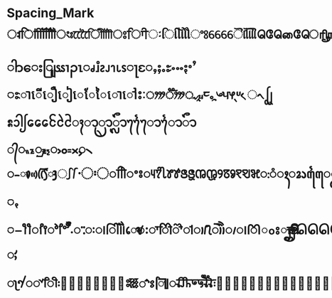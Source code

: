 # Spacing_Mark ःऻािीॉॊोौॎॏংঃািীেৈোৌৗਃਾਿੀઃાિીૉોૌଂଃାୀେୈୋୌୗாிுூெேைொோௌௗఁంఃుూృౄಂಃಾೀುೂೃೄೇೈೊೋೕೖംഃാിീെേൈൊോൌൗංඃාැෑෘෙේෛොෝෞෟෲෳ༾༿ཿါာေးျြၖၗၢၣၤၧၨၩၪၫၬၭႃႄႇႈႉႊႋႌႏႚႛႜាើឿៀេែៃោៅះៈᤣᤤᤥᤦᤩᤪᤫᤰᤱᤳᤴᤵᤶᤷᤸᨙᨚᩕᩗᩡᩣᩤᩭᩮᩯᩰᩱᩲᬄᬵᬻᬽᬾᬿᭀᭁᭃ᭄ᮂᮡᮦᮧ᮪ᯧᯪᯫᯬᯮ᯲᯳ᰤᰥᰦᰧᰨᰩᰪᰫᰴᰵ᳡᳷〮〯ꠣꠤꠧꢀꢁꢴꢵꢶꢷꢸꢹꢺꢻꢼꢽꢾꢿꣀꣁꣂꣃꥒ꥓ꦃꦴꦵꦺꦻꦾꦿ꧀ꨯꨰꨳꨴꩍꩻꩽꫫꫮꫯꫵꯣꯤꯦꯧꯩꯪ꯬𑀀𑀂𑂂𑂰𑂱𑂲𑂷𑂸𑄬𑅅𑅆𑆂𑆳𑆴𑆵𑆿𑇀𑈬𑈭𑈮𑈲𑈳𑈵𑋠𑋡𑋢𑌂𑌃𑌾𑌿𑍁𑍂𑍃𑍄𑍇𑍈𑍋𑍌𑍍𑍗𑍢𑍣𑐵𑐶𑐷𑑀𑑁𑑅𑒰𑒱𑒲𑒹𑒻𑒼𑒽𑒾𑓁𑖯𑖰𑖱𑖸𑖹𑖺𑖻𑖾𑘰𑘱𑘲𑘻𑘼𑘾𑚬𑚮𑚯𑚶𑜠𑜡𑜦𑠬𑠭𑠮𑠸𑧑𑧒𑧓𑧜𑧝𑧞𑧟𑧤𑨹𑩗𑩘𑪗𑰯𑰾𑲩𑲱𑲴𑶊𑶋𑶌𑶍𑶎𑶓𑶔𑶖𑻵𑻶𖽑𖽒𖽓𖽔𖽕𖽖𖽗𖽘𖽙𖽚𖽛𖽜𖽝𖽞𖽟𖽠𖽡𖽢𖽣𖽤𖽥𖽦𖽧𖽨𖽩𖽪𖽫𖽬𖽭𖽮𖽯𖽰𖽱𖽲𖽳𖽴𖽵𖽶𖽷𖽸𖽹𖽺𖽻𖽼𖽽𖽾𖽿𖾀𖾁𖾂𖾃𖾄𖾅𖾆𖾇𝅥𝅦𝅮𝅯𝅰𝅱𝅲𝅭
